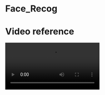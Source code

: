 # Face_Recog

# Video reference
![vid](https://user-images.githubusercontent.com/81114860/146165388-9e6b19a1-dda8-44f7-a409-8e40d42faddf.mp4)
